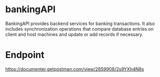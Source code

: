 # bankingAPI
BankingAPI provides backend services for banking transactions. 
It also includes synchronization operations that compare database entries on client and host machines and update or add records if necessary.

# Endpoint
https://documenter.getpostman.com/view/2859908/2s9YXh4N8s
